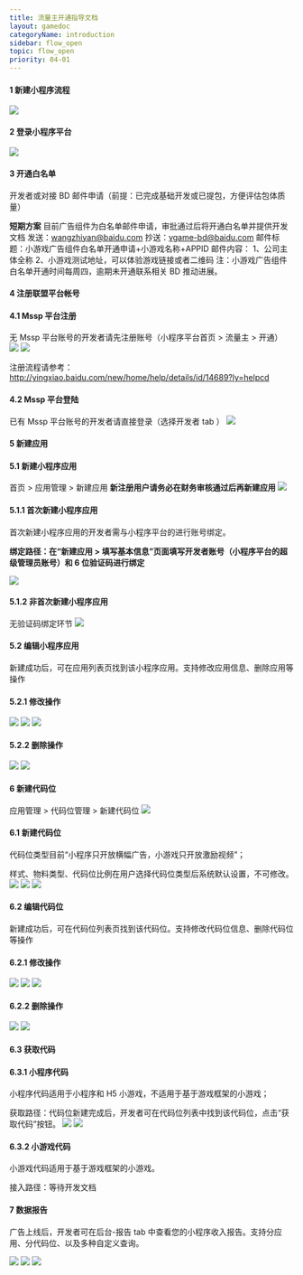 ```yaml
---
title: 流量主开通指导文档
layout: gamedoc
categoryName: introduction
sidebar: flow_open
topic: flow_open
priority: 04-01
---
```


#### 1 新建小程序流程

![](/img/introduction/flow_open001.png)

#### 2 登录小程序平台

![](/img/introduction/flow_open002.png)

#### 3 开通白名单

开发者或对接 BD 邮件申请（前提：已完成基础开发或已提包，方便评估包体质量）

**短期方案**
目前广告组件为白名单邮件申请，审批通过后将开通白名单并提供开发文档
发送：wangzhiyan@baidu.com
抄送：vgame-bd@baidu.com
邮件标题：小游戏广告组件白名单开通申请+小游戏名称+APPID
邮件内容：
1、公司主体全称
2、小游戏测试地址，可以体验游戏链接或者二维码
注：小游戏广告组件白名单开通时间每周四，逾期未开通联系相关 BD 推动进展。


#### 4 注册联盟平台帐号

####  4.1 Mssp 平台注册
无 Mssp 平台账号的开发者请先注册账号（小程序平台首页 > 流量主 > 开通）
![](/img/introduction/flow_open05.png)
![](/img/introduction/flow_open005.png)

注册流程请参考：<http://yingxiao.baidu.com/new/home/help/details/id/14689?ly=helpcd>

#### 4.2 Mssp 平台登陆

已有 Mssp 平台账号的开发者请直接登录（选择开发者 tab ）
![](/img/introduction/flow_open006.png)

####  5 新建应用

#### 5.1 新建小程序应用

首页 > 应用管理 > 新建应用
**新注册用户请务必在财务审核通过后再新建应用**
![](/img/introduction/flow_open007.png)

####  5.1.1 首次新建小程序应用

首次新建小程序应用的开发者需与小程序平台的进行账号绑定。

**绑定路径：在“新建应用 > 填写基本信息”页面填写开发者账号（小程序平台的超级管理员账号）和 6 位验证码进行绑定**

![](/img/introduction/flow_open008.png)

####  5.1.2 非首次新建小程序应用

无验证码绑定环节
![](/img/introduction/flow_open009.png)

####  5.2 编辑小程序应用

新建成功后，可在应用列表页找到该小程序应用。支持修改应用信息、删除应用等操作

#### 5.2.1 修改操作
![](/img/introduction/flow_open010.png)
![](/img/introduction/flow_open011.png)
![](/img/introduction/flow_open012.png)

#### 5.2.2 删除操作

![](/img/introduction/flow_open13.png)
![](/img/introduction/flow_open013.png)

####  6 新建代码位

应用管理 > 代码位管理 > 新建代码位
![](/img/introduction/flow_open014.png)

####  6.1 新建代码位

代码位类型目前“小程序只开放横幅广告，小游戏只开放激励视频”；

样式、物料类型、代码位比例在用户选择代码位类型后系统默认设置，不可修改。
![](/img/introduction/flow_open015.png)
![](/img/introduction/flow_open016.png)
![](/img/introduction/flow_open017.png)

#### 6.2 编辑代码位

新建成功后，可在代码位列表页找到该代码位。支持修改代码位信息、删除代码位等操作

#### 6.2.1 修改操作

![](/img/introduction/flow_open018.png)
![](/img/introduction/flow_open019.png)
![](/img/introduction/flow_open020.png)

#### 6.2.2 删除操作

![](/img/introduction/flow_open18.png)
![](/img/introduction/flow_open021.png)

#### 6.3 获取代码

#### 6.3.1 小程序代码

小程序代码适用于小程序和 H5 小游戏，不适用于基于游戏框架的小游戏；

获取路径：代码位新建完成后，开发者可在代码位列表中找到该代码位，点击“获取代码”按钮。
![](/img/introduction/flow_open22.png)
![](/img/introduction/flow_open022.png)

#### 6.3.2 小游戏代码

小游戏代码适用于基于游戏框架的小游戏。

接入路径：等待开发文档

####  7 数据报告

广告上线后，开发者可在后台-报告 tab 中查看您的小程序收入报告。支持分应用、分代码位、以及多种自定义查询。

![](/img/introduction/flow_open023.png)
![](/img/introduction/flow_open024.png)
![](/img/introduction/flow_open025.png)

